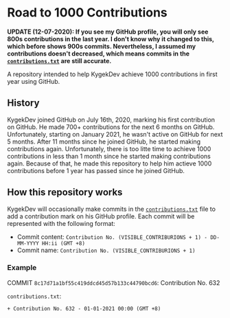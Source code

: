 # Road to 1000 Contributions

**UPDATE (12-07-2020): If you see my GitHub profile, you will only see 800s contributions in the last year. I don't know why it changed to this, which before shows 900s commits. Nevertheless, I assumed my contributions doesn't decreased, which means commits in the [`contributions.txt`](/contributions.txt) are still accurate.**

A repository intended to help KygekDev achieve 1000 contributions in first year using GitHub.

## History

KygekDev joined GitHub on July 16th, 2020, marking his first contribution on GitHub. He made 700+ contributions for the next 6 months on GitHub. Unfortunately, starting on January 2021, he wasn't active on GitHub for next 5 months. After 11 months since he joined GitHub, he started making contributions again. Unfortunately, there is too litte time to achieve 1000 contributions in less than 1 month since he started making contributions again. Because of that, he made this repository to help him actieve 1000 contributions before 1 year has passed since he joined GitHub.

## How this repository works

KygekDev will occasionally make commits in the [`contributions.txt`](/contributions.txt) file to add a contribution mark on his GitHub profile. Each commit will be represented with the following format:

- Commit content: `Contribution No. (VISIBLE_CONTRIBURIONS + 1) - DD-MM-YYYY HH:ii (GMT +8)`
- Commit name: `Contribution No. (VISIBLE_CONTRIBURIONS + 1)`

### Example

COMMIT `8c17d71a1bf55c419ddcd45d57b133c44790bcd6`: Contribution No. 632

`contributions.txt`:
```
+ Contribution No. 632 - 01-01-2021 00:00 (GMT +8)
```
